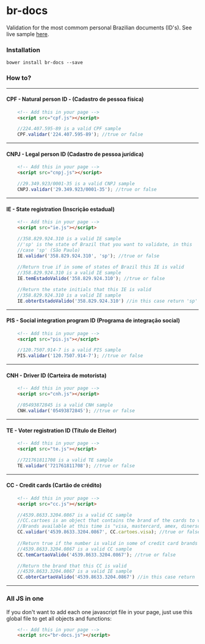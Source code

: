 # br-docs

Validation for the most commom personal Brazilian documents (ID's). See live sample [here](http://lesimoes.com.br/br-docs/).

### Installation

`bower install br-docs --save`

### How to?
---
#### CPF - Natural person ID - (Cadastro de pessoa física)
``` html
    <!-- Add this in your page -->
    <script src="cpf.js"></script>
```

``` javascript
    //224.407.595-89 is a valid CPF sample
    CPF.validar('224.407.595-89'); //true or false
```
---
#### CNPJ - Legal person ID (Cadastro de pessoa jurídica)
``` html
    <!-- Add this in your page -->
    <script src="cnpj.js"></script>
```

``` javascript
    //29.349.923/0001-35 is a valid CNPJ sample
    CNPJ.validar('29.349.923/0001-35'); //true or false
```
---
#### IE - State registration (Inscrição estadual)
``` html
    <!-- Add this in your page -->
    <script src="ie.js"></script>
```

``` javascript
    //358.829.924.310 is a valid IE sample
    //'sp' is the state of Brazil that you want to validate, in this
    //case 'sp' (São Paulo)
    IE.validar('358.829.924.310', 'sp'); //true or false
    
    //Return true if in some of states of Brazil this IE is valid
    //358.829.924.310 is a valid IE sample
    IE.temEstadoValido('358.829.924.310'); //true or false

    //Return the state initials that this IE is valid
    //358.829.924.310 is a valid IE sample
    IE.obterEstadoValido('358.829.924.310') //in this case return 'sp' (São Paulo)
```
---
#### PIS - Social integration program ID (Programa de integração social)
``` html
    <!-- Add this in your page -->
    <script src="pis.js"></script>
```

``` javascript
    //120.7507.914-7 is a valid PIS sample
    PIS.validar('120.7507.914-7'); //true or false
```
---
#### CNH - Driver ID (Carteira de motorista)
``` html
    <!-- Add this in your page -->
    <script src="cnh.js"></script>
```

``` javascript
    //05493872845 is a valid CNH sample
    CNH.validar('05493872845'); //true or false
```
---
#### TE - Voter registration ID (Título de Eleitor)
``` html
    <!-- Add this in your page -->
    <script src="te.js"></script>
```

``` javascript
    //721761811708 is a valid TE sample
    TE.validar('721761811708'); //true or false
```
---
#### CC - Credit cards (Cartão de crédito)
``` html
    <!-- Add this in your page -->
    <script src="cc.js"></script>
```

``` javascript
    //4539.8633.3204.0867 is a valid CC sample
    //CC.cartoes is an object that contains the brand of the cards to validate
    //Brands available at this time is "visa, mastercard, amex, dinersclub, discover, jcb"
    CC.validar('4539.8633.3204.0867', CC.cartoes.visa); //true or false
    
    //Return true if the number is valid in some of credit card brands of Brazil
    //4539.8633.3204.0867 is a valid CC sample
    CC.temCartaoValido('4539.8633.3204.0867'); //true or false

    //Return the brand that this CC is valid
    //4539.8633.3204.0867 is a valid IE sample
    CC.obterCartaoValido('4539.8633.3204.0867') //in this case return 'visa'
```
----
### All JS in one

If you don't want to add each one javascript file in your page, just use this global file to get all objects and functions:

``` html
    <!-- Add this in your page -->
    <script src="br-docs.js"></script>
```
